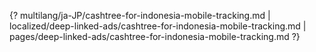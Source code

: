 {? multilang/ja-JP/cashtree-for-indonesia-mobile-tracking.md | localized/deep-linked-ads/cashtree-for-indonesia-mobile-tracking.md | pages/deep-linked-ads/cashtree-for-indonesia-mobile-tracking.md ?}
